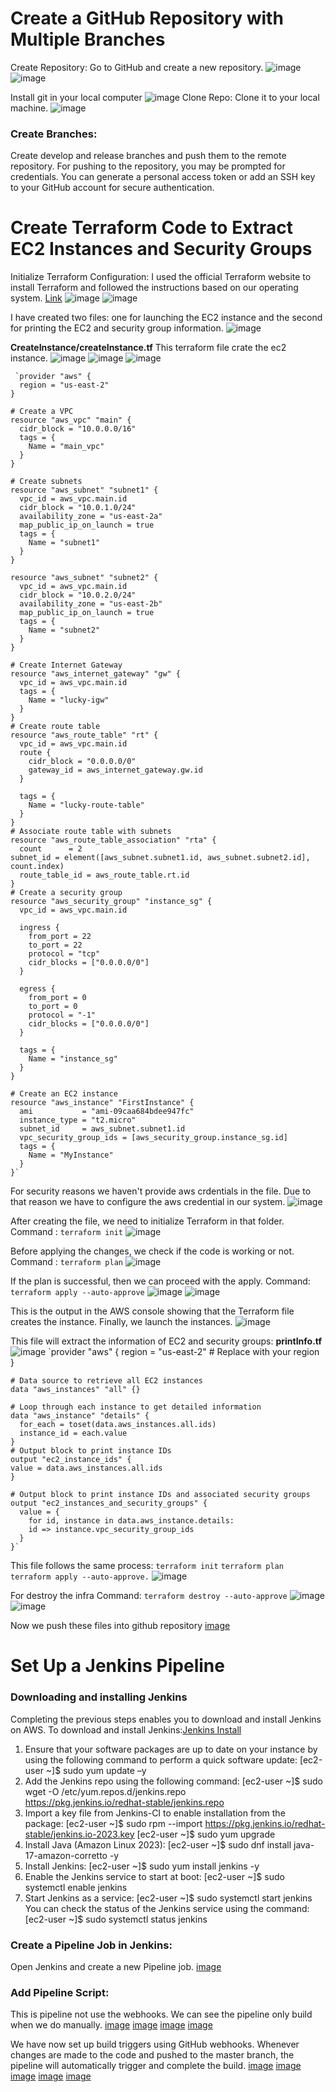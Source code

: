 # Create a GitHub Repository with Multiple Branches
Create Repository: Go to GitHub and create a new repository.
![image](https://github.com/LakshmanBolisetti/TCSDevOps/blob/master/Resources/1.png)
![image](https://github.com/LakshmanBolisetti/TCSDevOps/blob/master/Resources/2.png)

Install git in your local computer
![image](https://github.com/LakshmanBolisetti/TCSDevOps/blob/master/Resources/3.png)
Clone Repo: Clone it to your local machine.
![image](https://github.com/LakshmanBolisetti/TCSDevOps/blob/master/Resources/4.png)

### Create Branches:  
Create develop and release branches and push them to the remote repository.
For pushing to the repository, you may be prompted for credentials. You can generate a personal access token or add an SSH key to your GitHub account for secure authentication.

# Create Terraform Code to Extract EC2 Instances and Security Groups
Initialize Terraform Configuration: I used the official Terraform website to install Terraform and followed the instructions based on our operating system. [Link](https://developer.hashicorp.com/terraform/tutorials/aws-get-started/install-cli)
![image](https://github.com/LakshmanBolisetti/TCSDevOps/blob/master/Resources/5.png)
![image](https://github.com/LakshmanBolisetti/TCSDevOps/blob/master/Resources/6.png)

I have created two files: one for launching the EC2 instance and the second for printing the EC2 and security group information.
![image](https://github.com/LakshmanBolisetti/TCSDevOps/blob/master/Resources/7.png)

**CreateInstance/createInstance.tf**
This terraform file crate the ec2 instance.
  ![image](https://github.com/LakshmanBolisetti/TCSDevOps/blob/master/Resources/8.png)
  ![image](https://github.com/LakshmanBolisetti/TCSDevOps/blob/master/Resources/9.png)
  ![image](https://github.com/LakshmanBolisetti/TCSDevOps/blob/master/Resources/10.png)

     `provider "aws" {
	  region = "us-east-2" 
	}
	
	# Create a VPC
	resource "aws_vpc" "main" {
	  cidr_block = "10.0.0.0/16"
	  tags = {
	    Name = "main_vpc"
	  }
	}
	
	# Create subnets
	resource "aws_subnet" "subnet1" {
	  vpc_id = aws_vpc.main.id
	  cidr_block = "10.0.1.0/24"
	  availability_zone = "us-east-2a" 
	  map_public_ip_on_launch = true
	  tags = {
	    Name = "subnet1"
	  }
	}
	
	resource "aws_subnet" "subnet2" {
	  vpc_id = aws_vpc.main.id
	  cidr_block = "10.0.2.0/24"
	  availability_zone = "us-east-2b"
	  map_public_ip_on_launch = true
	  tags = {
	    Name = "subnet2"
	  }
	}
	
	# Create Internet Gateway
	resource "aws_internet_gateway" "gw" {
	  vpc_id = aws_vpc.main.id
	  tags = {
	    Name = "lucky-igw"
	  }
	}
	# Create route table
	resource "aws_route_table" "rt" {
	  vpc_id = aws_vpc.main.id
	  route {
	    cidr_block = "0.0.0.0/0"
	    gateway_id = aws_internet_gateway.gw.id
	  }
	
	  tags = {
	    Name = "lucky-route-table"
	  }
	}
	# Associate route table with subnets
	resource "aws_route_table_association" "rta" {
	  count      = 2
	subnet_id = element([aws_subnet.subnet1.id, aws_subnet.subnet2.id], count.index)
	  route_table_id = aws_route_table.rt.id
	}
	# Create a security group
	resource "aws_security_group" "instance_sg" {
	  vpc_id = aws_vpc.main.id
	
	  ingress {
	    from_port = 22
	    to_port = 22
	    protocol = "tcp"
	    cidr_blocks = ["0.0.0.0/0"]
	  }
	
	  egress {
	    from_port = 0
	    to_port = 0
	    protocol = "-1"
	    cidr_blocks = ["0.0.0.0/0"]
	  }
	
	  tags = {
	    Name = "instance_sg"
	  }
	}
	
	# Create an EC2 instance
	resource "aws_instance" "FirstInstance" {
	  ami           = "ami-09caa684bdee947fc" 
	  instance_type = "t2.micro"
	  subnet_id     = aws_subnet.subnet1.id
	  vpc_security_group_ids = [aws_security_group.instance_sg.id]
	  tags = {
	    Name = "MyInstance"
	  }
	}`

For security reasons we haven't provide aws crdentials in the file. Due to that reason we have to configure the aws credential in our system.
![image](https://github.com/LakshmanBolisetti/TCSDevOps/blob/master/Resources/11.png)

After creating the file, we need to initialize Terraform in that folder.
Command : `terraform init`
![image](https://github.com/LakshmanBolisetti/TCSDevOps/blob/master/Resources/12.png)

Before applying the changes, we check if the code is working or not. 
Command : `terraform plan`
![image](https://github.com/LakshmanBolisetti/TCSDevOps/blob/master/Resources/13.png)

If the plan is successful, then we can proceed with the apply.
Command: `terraform apply --auto-approve`
![image](https://github.com/LakshmanBolisetti/TCSDevOps/blob/master/Resources/14.png)
![image](https://github.com/LakshmanBolisetti/TCSDevOps/blob/master/Resources/15.png)

This is the output in the AWS console showing that the Terraform file creates the instance. Finally, we launch the instances.
![image](https://github.com/LakshmanBolisetti/TCSDevOps/blob/master/Resources/16.png)

This file will extract the information of EC2 and security groups: 
**printInfo.tf**  
![image](https://github.com/LakshmanBolisetti/TCSDevOps/blob/master/Resources/17.png)
     `provider "aws" {
	  region = "us-east-2" # Replace with your region
	}
	
	# Data source to retrieve all EC2 instances
	data "aws_instances" "all" {}
	
	# Loop through each instance to get detailed information
	data "aws_instance" "details" {
	  for_each = toset(data.aws_instances.all.ids)
	  instance_id = each.value
	}
	# Output block to print instance IDs
	output "ec2_instance_ids" {
	value = data.aws_instances.all.ids
	}
	
	# Output block to print instance IDs and associated security groups
	output "ec2_instances_and_security_groups" {
	  value = {
	    for id, instance in data.aws_instance.details:
	    id => instance.vpc_security_group_ids
	  }
	}`
This file follows the same process: 
`terraform init` 
`terraform plan`
 `terraform apply --auto-approve.`
 ![image](https://github.com/LakshmanBolisetti/TCSDevOps/blob/master/Resources/18.png)

 For destroy the infra
Command: `terraform destroy --auto-approve`
![image](https://github.com/LakshmanBolisetti/TCSDevOps/blob/master/Resources/19.png)
![image](https://github.com/LakshmanBolisetti/TCSDevOps/blob/master/Resources/20.png)

Now we push these files into github repository
[image](https://github.com/LakshmanBolisetti/TCSDevOps/blob/master/Resources/21.png)

# Set Up a Jenkins Pipeline
### Downloading and installing Jenkins
Completing the previous steps enables you to download and install Jenkins on AWS. To download and install Jenkins:[Jenkins Install](https://www.jenkins.io/doc/tutorials/tutorial-for-installing-jenkins-on-AWS/)
1. Ensure that your software packages are up to date on your instance by using the following command to perform a quick software update:
[ec2-user ~]$ sudo yum update –y
2. Add the Jenkins repo using the following command:
[ec2-user ~]$ sudo wget -O /etc/yum.repos.d/jenkins.repo \
    https://pkg.jenkins.io/redhat-stable/jenkins.repo
3. Import a key file from Jenkins-CI to enable installation from the package:
[ec2-user ~]$ sudo rpm --import https://pkg.jenkins.io/redhat-stable/jenkins.io-2023.key
[ec2-user ~]$ sudo yum upgrade
4. Install Java (Amazon Linux 2023):
[ec2-user ~]$ sudo dnf install java-17-amazon-corretto -y
5. Install Jenkins:
[ec2-user ~]$ sudo yum install jenkins -y
6. Enable the Jenkins service to start at boot:
[ec2-user ~]$ sudo systemctl enable jenkins
7. Start Jenkins as a service:
[ec2-user ~]$ sudo systemctl start jenkins
You can check the status of the Jenkins service using the command:
[ec2-user ~]$ sudo systemctl status jenkins

### Create a Pipeline Job in Jenkins:
Open Jenkins and create a new Pipeline job.
[image](https://github.com/LakshmanBolisetti/TCSDevOps/blob/master/Resources/22.png)

### Add Pipeline Script:
This is pipeline not use the webhooks. We can see the pipeline only build when we do manually.
[image](https://github.com/LakshmanBolisetti/TCSDevOps/blob/master/Resources/23.png)
[image](https://github.com/LakshmanBolisetti/TCSDevOps/blob/master/Resources/24.png)
[image](https://github.com/LakshmanBolisetti/TCSDevOps/blob/master/Resources/25.png)
[image](https://github.com/LakshmanBolisetti/TCSDevOps/blob/master/Resources/26.png)

We have now set up build triggers using GitHub webhooks. Whenever changes are made to the code and pushed to the master branch, the pipeline will automatically trigger and complete the build.
[image](https://github.com/LakshmanBolisetti/TCSDevOps/blob/master/Resources/27.png)
[image](https://github.com/LakshmanBolisetti/TCSDevOps/blob/master/Resources/28.png)
[image](https://github.com/LakshmanBolisetti/TCSDevOps/blob/master/Resources/29.png)
[image](https://github.com/LakshmanBolisetti/TCSDevOps/blob/master/Resources/30.png)
[image](https://github.com/LakshmanBolisetti/TCSDevOps/blob/master/Resources/30.png)








